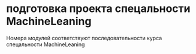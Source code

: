 # подготовка проекта спецальности MachineLeaning
Номера модулей соответствуют последовательности курса спецальности MachineLeaning
